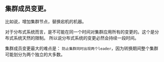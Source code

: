 ## 集群成员变更。

比如说，增加集群节点，替换宕机的机器。

对于分布式系统而言，是不可能在同一个时间对集群应用所有的变更的。这个是分布式系统天然的限制。
所以说分布式系统的变更必然会持续一段时间。

集群成员变更最大的难点是： `防止集群同时出现两个leader`，因为转换期间整个集群可能划分为两个独立的大多数。


